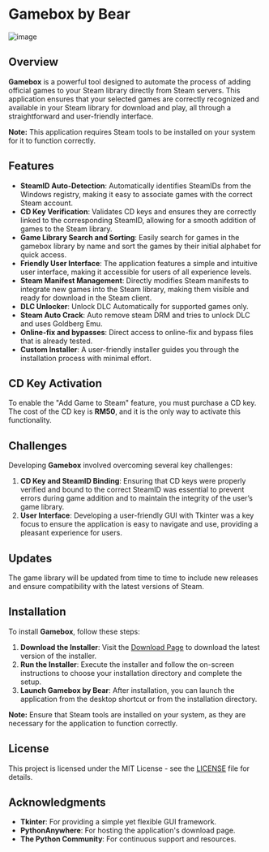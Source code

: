 # Gamebox by Bear

![image](https://github.com/user-attachments/assets/226f5aaf-8ae7-487f-a10d-f9b60bf6d3e4)




## Overview

**Gamebox** is a powerful tool designed to automate the process of adding official games to your Steam library directly from Steam servers. This application ensures that your selected games are correctly recognized and available in your Steam library for download and play, all through a straightforward and user-friendly interface.

**Note:** This application requires Steam tools to be installed on your system for it to function correctly.

## Features

- **SteamID Auto-Detection**: Automatically identifies SteamIDs from the Windows registry, making it easy to associate games with the correct Steam account.
- **CD Key Verification**: Validates CD keys and ensures they are correctly linked to the corresponding SteamID, allowing for a smooth addition of games to the Steam library.
- **Game Library Search and Sorting**: Easily search for games in the gamebox library by name and sort the games by their initial alphabet for quick access.
- **Friendly User Interface**: The application features a simple and intuitive user interface, making it accessible for users of all experience levels.
- **Steam Manifest Management**: Directly modifies Steam manifests to integrate new games into the Steam library, making them visible and ready for download in the Steam client.
- **DLC Unlocker**: Unlock DLC Automatically for supported games only.
- **Steam Auto Crack**: Auto remove steam DRM and tries to unlock DLC and uses Goldberg Emu.
- **Online-fix and bypasses**: Direct access to online-fix and bypass files that is already tested.
- **Custom Installer**: A user-friendly installer guides you through the installation process with minimal effort.

## CD Key Activation

To enable the "Add Game to Steam" feature, you must purchase a CD key. The cost of the CD key is **RM50**, and it is the only way to activate this functionality.

## Challenges

Developing **Gamebox** involved overcoming several key challenges:

1. **CD Key and SteamID Binding**: Ensuring that CD keys were properly verified and bound to the correct SteamID was essential to prevent errors during game addition and to maintain the integrity of the user’s game library.
2. **User Interface**: Developing a user-friendly GUI with Tkinter was a key focus to ensure the application is easy to navigate and use, providing a pleasant experience for users.

## Updates

The game library will be updated from time to time to include new releases and ensure compatibility with the latest versions of Steam.

## Installation

To install **Gamebox**, follow these steps:

1. **Download the Installer**: Visit the [Download Page](https://gameboxbybear.pythonanywhere.com/) to download the latest version of the installer.
2. **Run the Installer**: Execute the installer and follow the on-screen instructions to choose your installation directory and complete the setup.
3. **Launch Gamebox by Bear**: After installation, you can launch the application from the desktop shortcut or from the installation directory.

**Note:** Ensure that Steam tools are installed on your system, as they are necessary for the application to function correctly.

## License

This project is licensed under the MIT License - see the [LICENSE](LICENSE) file for details.

## Acknowledgments

- **Tkinter**: For providing a simple yet flexible GUI framework.
- **PythonAnywhere**: For hosting the application's download page.
- **The Python Community**: For continuous support and resources.
